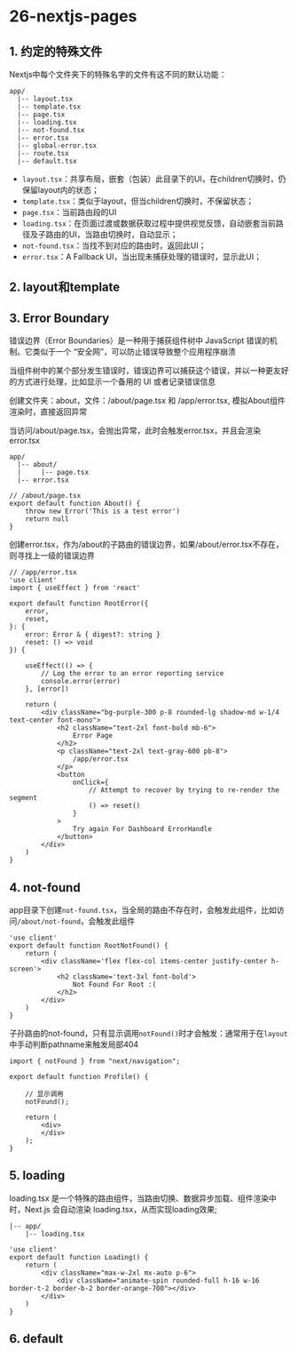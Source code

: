 # 26-nextjs-pages

## 1. 约定的特殊文件

Nextjs中每个文件夹下的特殊名字的文件有这不同的默认功能：

```shell
app/
  |-- layout.tsx       
  |-- template.tsx       
  |-- page.tsx       
  |-- loading.tsx
  |-- not-found.tsx
  |-- error.tsx
  |-- global-error.tsx
  |-- route.tsx
  |-- default.tsx
```
- `layout.tsx`：共享布局，嵌套（包装）此目录下的UI，在children切换时，仍保留layout内的状态；
- `template.tsx`：类似于layout，但当children切换时，不保留状态；
- `page.tsx`：当前路由段的UI
- `loading.tsx`：在页面过渡或数据获取过程中提供视觉反馈，自动嵌套当前路径及子路由的UI，当路由切换时，自动显示；
- `not-found.tsx`：当找不到对应的路由时，返回此UI；
- `error.tsx`：A Fallback UI，当出现未捕获处理的错误时，显示此UI；

## 2. layout和template

## 3. Error Boundary
错误边界（Error Boundaries）是一种用于捕获组件树中 JavaScript 错误的机制。它类似于一个 “安全网”，可以防止错误导致整个应用程序崩溃

当组件树中的某个部分发生错误时，错误边界可以捕获这个错误，并以一种更友好的方式进行处理，比如显示一个备用的 UI 或者记录错误信息

创建文件夹：about，文件：/about/page.tsx 和 /app/error.tsx, 模拟About组件渲染时，直接返回异常

当访问/about/page.tsx，会抛出异常，此时会触发error.tsx，并且会渲染error.tsx

```shell
app/      
  |-- about/ 
  |     |-- page.tsx
  |-- error.tsx
```

```tsx
// /about/page.tsx
export default function About() {
    throw new Error('This is a test error')
    return null
}
```
创建error.tsx，作为/about的子路由的错误边界，如果/about/error.tsx不存在，则寻找上一级的错误边界

```tsx
// /app/error.tsx
'use client'
import { useEffect } from 'react'

export default function RootError({
    error,
    reset,
}: {
    error: Error & { digest?: string }
    reset: () => void
}) {

    useEffect(() => {
        // Log the error to an error reporting service
        console.error(error)
    }, [error])

    return (
        <div className="bg-purple-300 p-8 rounded-lg shadow-md w-1/4 text-center font-mono">
            <h2 className="text-2xl font-bold mb-6">
                Error Page
            </h2>
            <p className="text-2xl text-gray-600 pb-8">
                /app/error.tsx
            </p>
            <button
                onClick={
                    // Attempt to recover by trying to re-render the segment
                    () => reset()
                }
            >
                Try again For Dashboard ErrorHandle
            </button>
        </div>
    )
}
```

## 4. not-found
app目录下创建`not-found.tsx`，当全局的路由不存在时，会触发此组件，比如访问`/about/not-found`，会触发此组件

```tsx
'use client'
export default function RootNotFound() {
    return (
        <div className='flex flex-col items-center justify-center h-screen'>
            <h2 className='text-3xl font-bold'>
                Not Found For Root :(
            </h2>
        </div>
    )
}
```

子孙路由的not-found，只有显示调用`notFound()`时才会触发：通常用于在`layout`中手动判断pathname来触发局部404

```tsx
import { notFound } from "next/navigation";

export default function Profile() {

    // 显示调用
    notFound();

    return (
        <div>
        </div>
    );
}
```

## 5. loading
loading.tsx 是一个特殊的路由组件，当路由切换、数据异步加载、组件渲染中时，Next.js 会自动渲染 loading.tsx，从而实现loading效果;

```shell
|-- app/      
    |-- loading.tsx
```

```tsx
'use client'
export default function Loading() {
    return (
        <div className="max-w-2xl mx-auto p-6">
            <div className="animate-spin rounded-full h-16 w-16 border-t-2 border-b-2 border-orange-700"></div>
        </div>
    )
}
```


## 6. default
